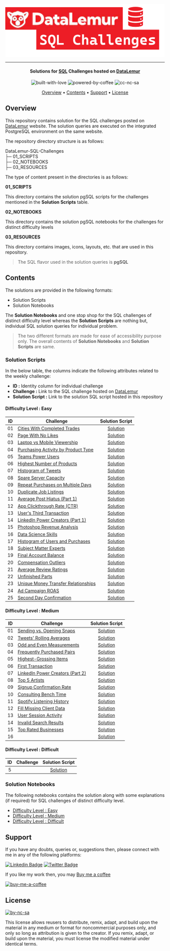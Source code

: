 ![Project Logo][project_logo]

---

<h4 align="center">Solutions for <a href="" target="_blank">SQL</a> Challenges hosted on <a href="https://datalemur.com/" target="_blank">DataLemur</a> </h4>

<p align='center'>
<img src="https://i.ibb.co/KxfMMsP/built-with-love.png" alt="built-with-love" border="0">
<img src="https://i.ibb.co/MBDK1Pk/powered-by-coffee.png" alt="powered-by-coffee" border="0">
<img src="https://i.ibb.co/CtGqhQH/cc-nc-sa.png" alt="cc-nc-sa" border="0">
</p>

<p align="center">
  <a href="#overview">Overview</a> •
  <a href="#contents">Contents</a> •
  <a href="#support">Support</a> •
  <a href="#license">License</a>
</p>

## Overview

This repository contains solution for the SQL challenges posted on [DataLemur][website_link] website. The solution queries are executed on the integrated PostgreSQL environment on the same website.

The repository directory structure is as follows:

DataLemur-SQL-Challenges<br>
├─ 01_SCRIPTS<br>
├─ 02_NOTEBOOKS<br>
├─ 03_RESOURCES<br>

The type of content present in the directories is as follows:

**01_SCRIPTS**

This directory contains the solution pgSQL scripts for the challenges mentioned in the **Solution Scripts** table.

**02_NOTEBOOKS**

This directory contains the solution pgSQL notebooks for the challenges for distinct difficulty levels

**03_RESOURCES**

This directory contains images, icons, layouts, etc. that are used in this repository.

> The SQL flavor used in the solution queries is **pgSQL**

## Contents

The solutions are provided in the following formats:

- Solution Scripts
- Solution Notebooks

The **Solution Notebooks** and one stop shop for the SQL challenges of distinct difficulty level whereas the **Solution Scripts** are nothing but, individual SQL solution queries for individual problem.

> The two different formats are made for ease of accessibility purpose only. The overall contents of **Solution Notebooks** and **Solution Scripts** are same.

### Solution Scripts

In the below table, the columns indicate the following attributes related to the weekly challenge:

- **ID :** Identity column for individual challenge
- **Challenge :** Link to the SQL challenge hosted on [DataLemur][website_link]
- **Solution Script :** Link to the solution SQL script hosted in this repository

#### Difficulty Level : Easy

| ID | Challenge | Solution Script |
|:------:|------------|:---------:|
| 01 | [Cities With Completed Trades](https://datalemur.com/questions/completed-trades) | [Solution](01_SCRIPTS/01_easy_robinhood_cities_with_completed_trades.sql)
| 02 | [Page With No Likes](https://datalemur.com/questions/sql-page-with-no-likes) | [Solution](01_SCRIPTS/02_easy_facebook_page_with_no_likes.sql)
| 03 | [Laptop vs Mobile Viewership](https://datalemur.com/questions/laptop-mobile-viewership) | [Solution](01_SCRIPTS/03_easy_nyt_laptop_vs_mobile_viewership.sql)
| 04 | [Purchasing Activity by Product Type](https://datalemur.com/questions/sql-purchasing-activity) | [Solution](01_SCRIPTS/04_easy_amazon_purchasing_activity_by_product_type.sql)
| 05 | [Teams Power Users](https://datalemur.com/questions/teams-power-users) | [Solution](01_SCRIPTS/05_easy_microsoft_teams_power_users.sql)
| 06 | [Highest Number of Products](https://datalemur.com/questions/sql-highest-products) | [Solution](01_SCRIPTS/06_easy_ebay_highest_number_of_products.sql)
| 07 | [Histogram of Tweets](https://datalemur.com/questions/sql-histogram-tweets) | [Solution](01_SCRIPTS/07_easy_twitter_histogram_of_tweets.sql)
| 08 | [Spare Server Capacity](https://datalemur.com/questions/sql-spare-server-capacity) | [Solution](01_SCRIPTS/08_easy_microsoft_spare_server_capacity.sql)
| 09 | [Repeat Purchases on Multiple Days](https://datalemur.com/questions/sql-repeat-purchases) | [Solution](01_SCRIPTS/09_easy_stitchfix_repeat_purchases_on_multiple_days.sql)
| 10 | [Duplicate Job Listings](https://datalemur.com/questions/duplicate-job-listings) | [Solution](01_SCRIPTS/10_easy_linkedin_duplicate_job_listings.sql)
| 11 | [Average Post Hiatus (Part 1)](https://datalemur.com/questions/sql-average-post-hiatus-1) | [Solution](01_SCRIPTS/11_easy_facebook_average_post_hiatus_part_1.sql)
| 12 | [App Clickthrough Rate (CTR)](https://datalemur.com/questions/sql-app-ctr) | [Solution](01_SCRIPTS/12_easy_facebook_app_clickthrough_rate_ctr_.sql)
| 13 | [User's Third Transaction](https://datalemur.com/questions/sql-third-transaction) | [Solution](01_SCRIPTS/13_easy_uber_users_third_transaction.sql)
| 14 | [LinkedIn Power Creators (Part 1)](https://datalemur.com/questions/linkedin-power-creators) | [Solution](01_SCRIPTS/14_easy_linkedin_linkedin_power_creators_part_1_.sql)
| 15 | [Photoshop Revenue Analysis](https://datalemur.com/questions/photoshop-revenue-analysis) | [Solution](01_SCRIPTS/15_easy_adobe_photoshop_revenue_analysis.sql)
| 16 | [Data Science Skills](https://datalemur.com/questions/matching-skills) | [Solution](01_SCRIPTS/16_easy_linkedin_data_science_skills.sql)
| 17 | [Histogram of Users and Purchases](https://datalemur.com/questions/histogram-users-purchases) | [Solution](01_SCRIPTS/17_easy_walmart_histogram_of_users_and_purchases.sql)
| 18 | [Subject Matter Experts](https://datalemur.com/questions/subject-matter-experts) | [Solution](01_SCRIPTS/18_easy_accenture_subject_matter_experts.sql)
| 19 | [Final Account Balance](https://datalemur.com/questions/final-account-balance) | [Solution](01_SCRIPTS/19_easy_paypal_final_account_balance.sql)
| 20 | [Compensation Outliers](https://datalemur.com/questions/compensation-outliers) | [Solution](01_SCRIPTS/20_easy_accenture_compensation_outliers.sql)
| 21 | [Average Review Ratings](https://datalemur.com/questions/sql-avg-review-ratings) | [Solution](01_SCRIPTS/21_easy_amazon_average_review_ratings.sql)
| 22 | [Unfinished Parts](https://datalemur.com/questions/tesla-unfinished-parts) | [Solution](01_SCRIPTS/22_easy_tesla_unfinished_parts.sql)
| 23 | [Unique Money Transfer Relationships](https://datalemur.com/questions/money-transfer-relationships) | [Solution](01_SCRIPTS/23_easy_paypal_unique_money_transfer_relationships.sql)
| 24 | [Ad Campaign ROAS](https://datalemur.com/questions/ad-campaign-roas) | [Solution](01_SCRIPTS/24_easy_google_ad_campaign_roas.sql)
| 25 | [Second Day Confirmation](https://datalemur.com/questions/second-day-confirmation) | [Solution](01_SCRIPTS/25_easy_tiktok_second_day_confirmation.sql)

#### Difficulty Level : Medium

| ID | Challenge | Solution Script |
|:------:|------------|:---------:|
| 01 | [Sending vs. Opening Snaps](https://datalemur.com/questions/time-spent-snaps) | [Solution](01_SCRIPTS/26_medium_snapchat_sending_vs_opening_snaps.sql)
| 02 | [Tweets' Rolling Averages](https://datalemur.com/questions/rolling-average-tweets) | [Solution](01_SCRIPTS/27_medium_twitter_tweets_rolling_averages.sql)
| 03 | [Odd and Even Measurements](https://datalemur.com/questions/odd-even-measurements) | [Solution](01_SCRIPTS/28_medium_google_odd_and_even_measurements.sql)
| 04 | [Frequently Purchased Pairs](https://datalemur.com/questions/frequently-purchased-pairs) | [Solution](01_SCRIPTS/29_medium_walmart_frequently_purchased_pairs.sql)
| 05 | [Highest-Grossing Items](https://datalemur.com/questions/sql-highest-grossing) | [Solution](01_SCRIPTS/30_medium_amazon_highest_grossing_items.sql)
| 06 | [First Transaction](https://datalemur.com/questions/sql-first-transaction) | [Solution](01_SCRIPTS/31_medium_etsy_first_transaction.sql)
| 07 | [LinkedIn Power Creators (Part 2)](https://datalemur.com/questions/linkedin-power-creators-part2) | [Solution](01_SCRIPTS/32_medium_linkedin_linkedin_power_creators_part_2_.sql)
| 08 | [Top 5 Artists](https://datalemur.com/questions/top-fans-rank) | [Solution](01_SCRIPTS/33_medium_spotify_top_5_artists.sql)
| 09 | [Signup Confirmation Rate](https://datalemur.com/questions/signup-confirmation-rate) | [Solution](01_SCRIPTS/34_medium_tiktok_signup_confirmation_rate.sql)
| 10 | [Consulting Bench Time](https://datalemur.com/questions/consulting-bench-time) | [Solution](01_SCRIPTS/35_medium_google_consulting_bench_time.sql)
| 11 | [Spotify Listening History](https://datalemur.com/questions/spotify-listening-history) | [Solution](01_SCRIPTS/36_medium_spotify_spotify_listening_history.sql)
| 12 | [Fill Missing Client Data](https://datalemur.com/questions/fill-missing-product) | [Solution](01_SCRIPTS/37_medium_accenture_fill_missing_client_data.sql)
| 13 | [User Session Activity](https://datalemur.com/questions/sql-session-activity) | [Solution](01_SCRIPTS/38_medium_twitter_user_session_activity.sql)
| 14 | [Invalid Search Results](https://datalemur.com/questions/invalid-search-pct) | [Solution](01_SCRIPTS/39_medium_google_invalid_search_results.sql)
| 15 | [Top Rated Businesses](https://datalemur.com/questions/sql-top-businesses) | [Solution](01_SCRIPTS/40_medium_yelp_top_rated_businesses.sql)
| 16 | []() | [Solution](01_SCRIPTS)


#### Difficulty Level : Difficult

| ID | Challenge | Solution Script |
|:------:|------------|:---------:|
| 5 | []() | [Solution](01_SCRIPTS)

### Solution Notebooks

The following notebooks contains the solution along with some explanations (if required) for SQL challenges of distinct difficulty level.

- [Difficulty Level : Easy]()
- [Difficulty Level : Medium]()
- [Difficulty Level : Difficult]()

## Support

If you have any doubts, queries or, suggestions then, please connect with me in any of the following platforms:

[![Linkedin Badge][linkedinbadge]][linkedin] [![Twitter Badge][twitterbadge]][twitter]

If you like my work then, you may [Buy me a coffee][buy_me_a_coffee]

<a href="https://www.buymeacoffee.com/quantumudit" target="_blank">
<img src="https://i.ibb.co/9cyrq6m/buy-me-a-coffee.png" alt="buy-me-a-coffee" border="0" width="170" height="50">
</a>

## License

<a href = 'https://creativecommons.org/licenses/by-nc-sa/4.0/' target="_blank">
    <img src="https://i.ibb.co/mvmWGkm/by-nc-sa.png" alt="by-nc-sa" border="0" width="88" height="31">
</a>

This license allows reusers to distribute, remix, adapt, and build upon the material in any medium or format for noncommercial purposes only, and only so long as attribution is given to the creator. If you remix, adapt, or build upon the material, you must license the modified material under identical terms.

<!-- Image Links -->

[project_logo]: 03_RESOURCES/project_cover_image.png

<!-- External Links -->

[website_link]: https://datalemur.com/

<!-- Profile Links -->

[linkedin]: https://www.linkedin.com/in/uditkumarchatterjee/
[twitter]: https://twitter.com/quantumudit
[buy_me_a_coffee]: https://www.buymeacoffee.com/quantumudit

<!-- Shields Profile Links -->

[linkedinbadge]: https://img.shields.io/badge/-uditkumarchatterjee-0e76a8?style=flat&labelColor=0e76a8&logo=linkedin&logoColor=white
[twitterbadge]: https://img.shields.io/badge/-@quantumudit-1ca0f1?style=flat&labelColor=1ca0f1&logo=twitter&logoColor=white&link=https://twitter.com/quantumudit

